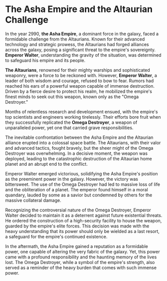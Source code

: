 # The Asha Empire and the Altaurian Challenge

In the year 2990, **the Asha Empire**, a dominant force in the galaxy, faced a formidable challenge from the Altaurians. Known for their advanced technology and strategic prowess, the Altaurians had forged alliances across the galaxy, posing a significant threat to the empire's sovereignty. **Emperor Walter**, understanding the gravity of the situation, was determined to safeguard his empire and its people.

**The Altaurians**, renowned for their mighty warships and sophisticated weaponry, were a force to be reckoned with. However, **Emperor Walter**, a leader of both wisdom and courage, refused to bow to fear. Rumors had reached his ears of a powerful weapon capable of immense destruction. Driven by a fierce desire to protect his realm, he mobilized the empire's finest minds to seek out this weapon, known only as the "Omega Destroyer."

Months of relentless research and development ensued, with the empire's top scientists and engineers working tirelessly. Their efforts bore fruit when they successfully replicated the **Omega Destroyer**, a weapon of unparalleled power, yet one that carried grave responsibilities.

The inevitable confrontation between the Asha Empire and the Altaurian alliance erupted into a colossal space battle. The Altaurians, with their valor and advanced tactics, fought bravely, but the sheer might of the Omega Destroyer was overwhelming. In a decisive moment, the weapon was deployed, leading to the catastrophic destruction of the Altaurian home planet and an abrupt end to the conflict.

Emperor Walter emerged victorious, solidifying the Asha Empire's position as the preeminent power in the galaxy. However, the victory was bittersweet. The use of the Omega Destroyer had led to massive loss of life and the obliteration of a planet. The emperor found himself in a moral quandary, lauded by some as a savior but condemned by others for the massive collateral damage.

Recognizing the controversial nature of the Omega Destroyer, Emperor Walter decided to maintain it as a deterrent against future existential threats. He ordered the construction of a high-security facility to house the weapon, guarded by the empire's elite forces. This decision was made with the heavy understanding that its power should only be wielded as a last resort, a safeguard for the empire's continued existence.

In the aftermath, the Asha Empire gained a reputation as a formidable power, one capable of altering the very fabric of the galaxy. Yet, this power came with a profound responsibility and the haunting memory of the lives lost. The Omega Destroyer, while a symbol of the empire's strength, also served as a reminder of the heavy burden that comes with such immense power.
